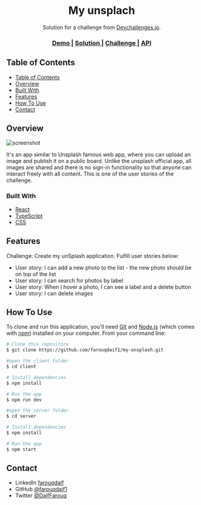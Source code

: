 <!-- Please update value in the {}  -->

<h1 align="center">My unsplach</h1>

<div align="center">
   Solution for a challenge from  <a href="http://devchallenges.io" target="_blank">Devchallenges.io</a>.
</div>

<div align="center">
  <h3>
    <a href="https://main--image-uploader-fa.netlify.app/">
      Demo
    </a>
    <span> | </span>
    <a href="https://devchallenges.io/solutions/iuLSsyMZqVi5LTcZ2ENR">
      Solution
    </a>
    <span> | </span>
    <a href="https://devchallenges.io/challenges/O2iGT9yBd6xZBrOcVirx">
      Challenge
    </a>
   <span> | </span>
    <a href="https://my-splash-server.onrender.com/api/images">
      API
    </a>
  </h3>
</div>

<!-- TABLE OF CONTENTS -->

## Table of Contents

- [Table of Contents](#table-of-contents)
- [Overview](#overview)
- [Built With](#built-with)
- [Features](#features)
- [How To Use](#how-to-use)
- [Contact](#contact)

<!-- OVERVIEW -->

## Overview

![screenshot](http://res.cloudinary.com/dsmjgw4ty/image/upload/v1691851871/p7prkohuqijlsl6ui3pg.png)

It's an app similar to Unsplash famous web app, where you can upload an image and publish it on a public board. Unlike the unsplash official app, all images are shared and there is no sign-in functionality so that anyone can interact freely with all content. This is one of the user stories of the challenge.



### Built With

<!-- This section should list any major frameworks that you built your project using. Here are a few examples.-->

- [React](https://reactjs.org/)
- [TypeScript ](https://www.typescriptlang.org/)
- [CSS](https://developer.mozilla.org/en-US/docs/Web/CSS)

## Features

<!-- List the features of your application or follow the template. Don't share the figma file here :) -->

Challenge: Create my unSplash application. Fulfill user stories below:


- User story: I can add a new photo to the list - the new photo should be on top of the list
- User story: I can search for photos by label
- User story: When I hover a photo, I can see a label and a delete button
- User story: I can delete images

## How To Use

<!-- Example: -->

To clone and run this application, you'll need [Git](https://git-scm.com) and [Node.js](https://nodejs.org/en/download/) (which comes with [npm](http://npmjs.com)) installed on your computer. From your command line:

```bash
# Clone this repository
$ git clone https://github.com/farouqdaif1/my-unsplash.git

#open the client folder
$ cd client

# Install dependencies
$ npm install

# Run the app
$ npm run dev

#open the server folder
$ cd server

# Install dependencies
$ npm install

# Run the app
$ npm start
```
## Contact

- LinkedIn [farouqdaif](https://www.linkedin.com/in/farouqdaif/)
- GitHub [@farouqdaif1](https://github.com/farouqdaif1)
- Twitter [@DaifFarouq](https://twitter.com/DaifFarouq)
